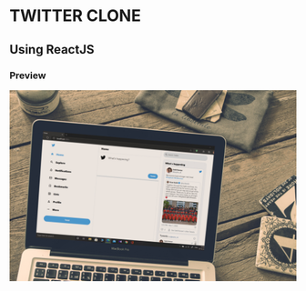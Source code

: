 # TWITTER CLONE 
## Using ReactJS
### Preview 
![Preview](/5acddd3e0d344db59104c81063001d03_15_1600.jpg)
